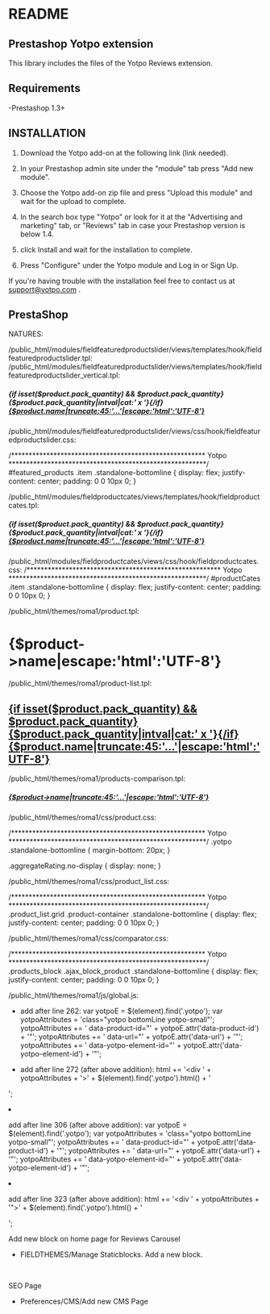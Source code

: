 README
======

Prestashop Yotpo extension
--------------------------
This library includes the files of the Yotpo Reviews extension.


Requirements
------------
-Prestashop 1.3+

INSTALLATION
------------

1. Download the Yotpo add-on at the following link (link needed).
2. In your Prestashop admin site under the "module" tab press "Add new module".
3. Choose the Yotpo add-on zip file and press "Upload this module" and wait for the upload to complete.

4. In the search box type "Yotpo" or look for it at the "Advertising and marketing" tab, or "Reviews" tab in case your Prestashop version is below 1.4.
5. click Install and wait for the installation to complete.
6. Press "Configure" under the Yotpo module and Log in or Sign Up.

If you're having trouble with the installation feel free to contact us at support@yotpo.com .


PrestaShop
----------

NATURES:

/public_html/modules/fieldfeaturedproductslider/views/templates/hook/fieldfeaturedproductslider.tpl:
/public_html/modules/fieldfeaturedproductslider/views/templates/hook/fieldfeaturedproductslider_vertical.tpl:
                                <div class="right-block">
                                    <h5 class="sub_title_font">
                                    {if isset($product.pack_quantity) && $product.pack_quantity}{$product.pack_quantity|intval|cat:' x '}{/if}
                                    <a class="product-name" href="{$product.link|escape:'html':'UTF-8'}" title="{$product.name|escape:'html':'UTF-8'}">
                                        {$product.name|truncate:45:'...'|escape:'html':'UTF-8'}
                                    </a>
                                </h5>
                                <div class="yotpo bottomLine" 
                                        data-product-id="{$product.id_product|intval}"
                                        data-url="{$product.link|escape:'html':'UTF-8'}">
                                </div>


/public_html/modules/fieldfeaturedproductslider/views/css/hook/fieldfeaturedproductslider.css:

/*******************************************************
Yotpo
********************************************************/
#featured_products .item .standalone-bottomline {
    display: flex;
    justify-content: center;
    padding: 0 0 10px 0;
}


/public_html/modules/fieldproductcates/views/templates/hook/fieldproductcates.tpl:
                                <div class="right-block">
                                    <h5 class="sub_title_font">
                                    {if isset($product.pack_quantity) && $product.pack_quantity}{$product.pack_quantity|intval|cat:' x '}{/if}
                                    <a class="product-name" href="{$product.link|escape:'html':'UTF-8'}" title="{$product.name|escape:'html':'UTF-8'}">
                                        {$product.name|truncate:45:'...'|escape:'html':'UTF-8'}
                                    </a>
                                </h5>
                                <div class="yotpo bottomLine"
                                        data-product-id="{$product.id_product|intval}"
                                        data-url="{$product.link|escape:'html':'UTF-8'}">
                                </div>


/public_html/modules/fieldproductcates/views/css/hook/fieldproductcates.css:
/*******************************************************
Yotpo
********************************************************/
#productCates .item .standalone-bottomline {
    display: flex;
    justify-content: center;
    padding: 0 0 10px 0;
}


/public_html/themes/roma1/product.tpl:
                        <h1 itemprop="name">{$product->name|escape:'html':'UTF-8'}</h1>
                        <div class="yotpo bottomLine"
                                data-product-id="{$yotpoProductId|intval}"
                                data-url="{$yotpoProductLink|escape:'htmlall':'UTF-8'}">
                        </div>


/public_html/themes/roma1/product-list.tpl:
            <h2 itemprop="name">
                <a class="product-name" href="{$product.link|escape:'html':'UTF-8'}" title="{$product.name|escape:'html':'UTF-8'}" itemprop="url" >
                    {if isset($product.pack_quantity) && $product.pack_quantity}<strong>{$product.pack_quantity|intval|cat:' x '}</strong>{/if}
                    {$product.name|truncate:45:'...'|escape:'html':'UTF-8'}
                </a>
            </h2>
            <div class="yotpo bottomLine" 
                data-product-id="{$product.id_product|intval}"
                data-url="{$product.link|escape:'html':'UTF-8'}">
            </div>

/public_html/themes/roma1/products-comparison.tpl:
                                                <h5>
                                                    	<a class="product-name" href="{$product->getLink()|escape:'html':'UTF-8'}" title="{$product->name|truncate:32:'...'|escape:'html':'UTF-8'}">
                                                                {$product->name|truncate:45:'...'|escape:'html':'UTF-8'}
                                                        </a>
                                                </h5>
                                                <div class="yotpo bottomLine"
                                                        data-product-id="{$product->id}"
                                                        data-url="{$product->getLink()|escape:'html':'UTF-8'}">
                                                </div>


/public_html/themes/roma1/css/product.css:

/*******************************************************
Yotpo
********************************************************/
.yotpo .standalone-bottomline {
    margin-bottom: 20px;
}

.aggregateRating.no-display {
    display: none;
}


/public_html/themes/roma1/css/product_list.css:

/*******************************************************
Yotpo
********************************************************/
.product_list.grid .product-container .standalone-bottomline {
    display: flex;
    justify-content: center;
    padding: 0 0 10px 0;
}


/public_html/themes/roma1/css/comparator.css:

/*******************************************************
Yotpo
********************************************************/
.products_block .ajax_block_product .standalone-bottomline {
    display: flex;
    justify-content: center;
    padding: 0 0 10px 0;
}


/public_html/themes/roma1/js/global.js:
- add after line 262:
                        var yotpoE = $(element).find('.yotpo');
                        var yotpoAttributes = 'class="yotpo bottomLine yotpo-small"';
                        yotpoAttributes += ' data-product-id="' + yotpoE.attr('data-product-id') + '"';
                        yotpoAttributes += ' data-url="' + yotpoE.attr('data-url') + '"';
                        yotpoAttributes += ' data-yotpo-element-id="' + yotpoE.attr('data-yotpo-element-id') + '"';

- add after line 272 (after above addition):
                                        html += '<div ' + yotpoAttributes + '>' + $(element).find('.yotpo').html() + '</div>';

- add after line 306 (after above addition):
                        var yotpoE = $(element).find('.yotpo');
                        var yotpoAttributes = 'class="yotpo bottomLine yotpo-small"';
                        yotpoAttributes += ' data-product-id="' + yotpoE.attr('data-product-id') + '"';
                        yotpoAttributes += ' data-url="' + yotpoE.attr('data-url') + '"';
                        yotpoAttributes += ' data-yotpo-element-id="' + yotpoE.attr('data-yotpo-element-id') + '"';

- add after line 323 (after above addition):
                                html += '<div ' + yotpoAttributes + '">' + $(element).find('.yotpo').html() + '</div>';


Add new block on home page for Reviews Carousel
  - FIELDTHEMES/Manage Staticblocks.  Add a new block.

<div class="yotpo yotpo-reviews-carousel" data-background-color="transparent" data-mode="most_recent" data-type="both" data-count="9" data-show-bottomline="1" data-autoplay-enabled="1" data-autoplay-speed="3000" data-show-navigation="1">&nbsp;</div>
<div style="clear: both;"></div>


SEO Page
  - Preferences/CMS/Add new CMS Page

<div class="block title_center horizontal_mode">
<div class="yotpo yotpo-reviews-carousel" data-background-color="transparent" data-mode="most_recent" data-type="both" data-count="9" data-show-bottomline="1" data-autoplay-enabled="1" data-autoplay-speed="3000" data-show-navigation="1">&nbsp;</div>
<div style="clear: both;"></div>
<script>// <![CDATA[
(function e(){var e=document.createElement("script");e.type="text/javascript",e.async=!0, e.src="//staticw2.yotpo.com/### API KEY ###/widget.js";var t=document.getElementsByTagName("script")[0]; t.parentNode.insertBefore(e,t)})();
// ]]></script>
<div id="yotpo-testimonials-custom-tab"></div>
</div>

